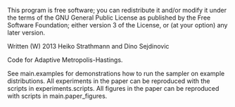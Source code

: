 This program is free software; you can redistribute it and/or modify
it under the terms of the GNU General Public License as published by
the Free Software Foundation; either version 3 of the License, or
(at your option) any later version.

Written (W) 2013 Heiko Strathmann and Dino Sejdinovic

Code for Adaptive Metropolis-Hastings.

See main.examples for demonstrations how to run the sampler on example distributions.
All experiments in the paper can be reproduced with the scripts in experiments.scripts.
All figures in the paper can be reproduced with scripts in main.paper_figures.
